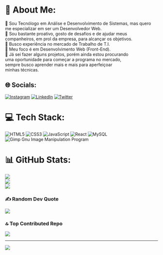 # 💫 About Me:
🔭 Sou Tecnólogo em Análise e Desenvolvimento de Sistemas, mas quero me especializar em ser um Desenvolvedor Web.<br>👯 Sou bastante proativo, gosto de desafios e de ajudar meus companheiros, em prol da empresa, para alcançar os objetivos.<br>🤝 Busco experiência no mercado de Trabalho de T.I.<br>🌱 Meu foco é em Desenvolvimento Web (Front-End).<br>💬 Já sei fazer alguns projetos, porém ainda estou procurando <br>uma oportunidade para começar a programa no mercado, <br>sempre busco aprender mais e mais para aperfeiçoar <br>minhas técnicas.<br>


## 🌐 Socials:
[![Instagram](https://img.shields.io/badge/Instagram-%23E4405F.svg?logo=Instagram&logoColor=white)](https://www.instagram.com/maurolucas_souza/) [![LinkedIn](https://img.shields.io/badge/LinkedIn-%230077B5.svg?logo=linkedin&logoColor=white)](https://linkedin.com/in/https://www.linkedin.com/in/lucas-souza-446174209/) [![Twitter](https://img.shields.io/badge/Twitter-%231DA1F2.svg?logo=Twitter&logoColor=white)](https://twitter.com/https://twitter.com/MauroLu17424925) 

# 💻 Tech Stack:
![HTML5](https://img.shields.io/badge/html5-%23E34F26.svg?style=for-the-badge&logo=html5&logoColor=white) ![CSS3](https://img.shields.io/badge/css3-%231572B6.svg?style=for-the-badge&logo=css3&logoColor=white) ![JavaScript](https://img.shields.io/badge/javascript-%23323330.svg?style=for-the-badge&logo=javascript&logoColor=%23F7DF1E) ![React](https://img.shields.io/badge/react-%2320232a.svg?style=for-the-badge&logo=react&logoColor=%2361DAFB) ![MySQL](https://img.shields.io/badge/mysql-%2300f.svg?style=for-the-badge&logo=mysql&logoColor=white) ![Gimp Gnu Image Manipulation Program](https://img.shields.io/badge/Gimp-657D8B?style=for-the-badge&logo=gimp&logoColor=FFFFFF)
# 📊 GitHub Stats:
![](https://github-readme-stats.vercel.app/api?username=MauroLucasSouza1150&theme=react&hide_border=false&include_all_commits=false&count_private=false)<br/>
![](https://github-readme-streak-stats.herokuapp.com/?user=MauroLucasSouza1150&theme=react&hide_border=false)<br/>
![](https://github-readme-stats.vercel.app/api/top-langs/?username=MauroLucasSouza1150&theme=react&hide_border=false&include_all_commits=false&count_private=false&layout=compact)

### ✍️ Random Dev Quote
![](https://quotes-github-readme.vercel.app/api?type=horizontal&theme=radical)

### 🔝 Top Contributed Repo
![](https://github-contributor-stats.vercel.app/api?username=MauroLucasSouza1150&limit=5&theme=dark&combine_all_yearly_contributions=true)

---
[![](https://visitcount.itsvg.in/api?id=MauroLucasSouza1150&icon=0&color=0)](https://visitcount.itsvg.in)

<!-- Proudly created with GPRM ( https://gprm.itsvg.in ) -->
